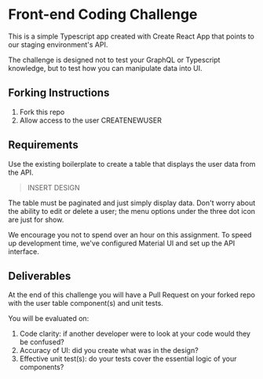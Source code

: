 # Front-end Coding Challenge

This is a simple Typescript app created with Create React App that points to our staging environment's API.

The challenge is designed not to test your GraphQL or Typescript knowledge, but to test how you can manipulate data into UI.

## Forking Instructions

1. Fork this repo
2. Allow access to the user CREATENEWUSER

## Requirements

Use the existing boilerplate to create a table that displays the user data from the API.

> INSERT DESIGN

The table must be paginated and just simply display data. Don't worry about the ability to edit or delete a user; the menu options under the three dot icon are just for show.

We encourage you not to spend over an hour on this assignment. To speed up development time, we've configured Material UI and set up the API interface.

## Deliverables

At the end of this challenge you will have a Pull Request on your forked repo with the user table component(s) and unit tests.

You will be evaluated on:

1. Code clarity: if another developer were to look at your code would they be confused?
2. Accuracy of UI: did you create what was in the design?
3. Effective unit test(s): do your tests cover the essential logic of your components?
